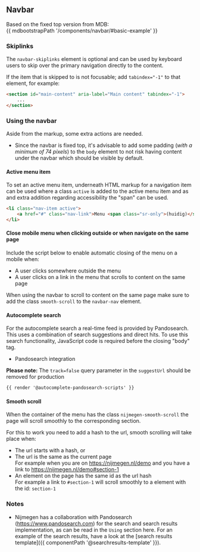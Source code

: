 ## Navbar

Based on the fixed top version from MDB:<br>
{{ mdbootstrapPath '/components/navbar/#basic-example' }}

### Skiplinks

The `navbar-skiplinks` element is optional and can be used by keyboard users to skip over the primary navigation directly to the content.

If the item that is skipped to is not focusable; add `tabindex="-1"` to that element, for example:

```html
<section id="main-content" aria-label="Main content" tabindex="-1">
    ...
</section>
```

### Using the navbar

Aside from the markup, some extra actions are needed.

* Since the navbar is fixed top, it's advisable to add some padding (_with a minimum of 74 pixels_) to the `body` element to not risk having content under the navbar which should be visible by default.

#### Active menu item
To set an active menu item, underneath HTML markup for a navigation item can be used where a class `active` is added to the active menu item and as and extra addition regarding accessibility the "span" can be used.

```html
<li class="nav-item active">
    <a href="#" class="nav-link">Menu <span class="sr-only">(huidig)</span></a>
</li>
```

#### Close mobile menu when clicking outside or when navigate on the same page

Include the script below to enable automatic closing of the menu on a mobile when:

- A user clicks somewhere outside the menu
- A user clicks on a link in the menu that scrolls to content on the same page

When using the navbar to scroll to content on the same page make sure to add the class `smooth-scroll` to the `navbar-nav` element.

#### Autocomplete search

For the autocomplete search a real-time feed is provided by Pandosearch. This uses a combination of search suggestions and direct hits. To use this search functionality, JavaScript code is required before the closing "body" tag.

* Pandosearch integration

**Please note:** The `track=false` query parameter in the `suggestUrl` should be removed for production

```html
{{ render '@autocomplete-pandosearch-scripts' }}
```
#### Smooth scroll

When the container of the menu has the class `nijmegen-smooth-scroll` the page will scroll smoothly to the corresponding section.

For this to work you need to add a hash to the url, smooth scrolling will take place when:
* The url starts with a hash, or
* The url is the same as the current page  
  For example when you are on https://nijmegen.nl/demo and you have a link to https://nijmegen.nl/demo#section-1
* An element on the page has the same id as the url hash  
  For example a link to `#section-1` will scroll smoothly to a element with the id: `section-1`

### Notes

* Nijmegen has a collaboration with Pandosearch (https://www.pandosearch.com) for the search and search results implementation, as can be read in the `Using` section here. For an example of the search results, have a look at the [search results template]({{ componentPath '@searchresults-template' }}).
